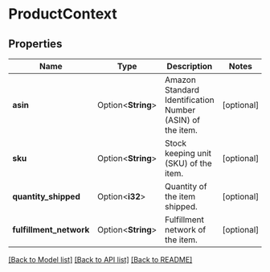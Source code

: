 # ProductContext

## Properties

Name | Type | Description | Notes
------------ | ------------- | ------------- | -------------
**asin** | Option<**String**> | Amazon Standard Identification Number (ASIN) of the item. | [optional]
**sku** | Option<**String**> | Stock keeping unit (SKU) of the item. | [optional]
**quantity_shipped** | Option<**i32**> | Quantity of the item shipped. | [optional]
**fulfillment_network** | Option<**String**> | Fulfillment network of the item. | [optional]

[[Back to Model list]](../README.md#documentation-for-models) [[Back to API list]](../README.md#documentation-for-api-endpoints) [[Back to README]](../README.md)


